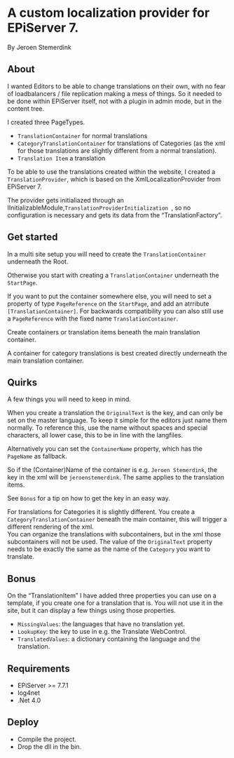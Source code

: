 ﻿# A custom localization provider for EPiServer 7. 

By Jeroen Stemerdink

## About

I wanted Editors to be able to change translations on their own, with no fear of loadbalancers / file replication making a mess of things. So it needed to be done within EPiServer itself, not with a plugin in admin mode, but in the content tree.

I created three PageTypes. 

* ```TranslationContainer``` for normal translations
* ```CategoryTranslationContainer``` for translations of Categories (as the xml for those translations are slightly different from a normal translation).
* ```Translation Item``` a translation

To be able to use the translations created within the website, I created a ```TranslationProvider```, which is based on the XmlLocalizationProvider from EPiServer 7.

The provider gets initialiazed through an IInitializableModule,```TranslationProviderInitialization ```, so no configuration is necessary and gets its data from the “TranslationFactory”.

## Get started

In a multi site setup you will need to create the ```TranslationContainer``` underneath the Root.

Otherwise you start with creating a ```TranslationContainer``` underneath the ```StartPage```. 

If you want to put the container somewhere else, you will need to set a property of type ```PageReference``` on the ```StartPage```, and add an atrribute ``` [TranslationContainer]```.
For backwards compatibility you can also still use a ```PageReference``` with the fixed name ```TranslationContainer```.

Create containers or translation items beneath the main translation container. 

A container for category translations is best created directly underneath the main translation container.

## Quirks

A few things you will need to keep in mind.

When you create a translation the ```OriginalText``` is the key, and can only be set on the master language. To keep it simple for the editors just name them normally. 
To reference this, use the name without spaces and special characters, all lower case, this to be in line with the langfiles.

Alternatively you can set the ```ContainerName``` property, which has the ```PageName``` as fallback.

So if the (Container)Name of the container is e.g. ```Jeroen Stemerdink```, the key in the xml will be ```jeroenstemerdink```. The same applies to the translation items.

See ```Bonus``` for a tip on how to get the key in an easy way.

For translations for Categories it is slightly different. You create a ```CategoryTranslationContainer``` beneath the main container, this will trigger a different rendering of the xml.  
You can organize the translations with subcontainers, but in the xml those subcontainers will not be used. 
The value of the ```OriginalText``` property needs to be exactly the same as the name of the ```Category``` you want to translate.

## Bonus

On the “TranslationItem” I have added three properties you can use on a template, if you create one for a translation that is. You will not use it in the site, but it can display a few things using those properties.
* ```MissingValues```:  the languages that have no translation yet.
* ```LookupKey```: the key to use in e.g. the Translate WebControl.
* ```TranslatedValues```:  a dictionary containing the language and the translation.


## Requirements

* EPiServer >= 7.7.1
* log4net
* .Net 4.0

## Deploy

* Compile the project. 
* Drop the dll in the bin.
